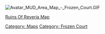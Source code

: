 ![](Avatar_MUD_Area_Map_-_Frozen_Court.GIF "Avatar_MUD_Area_Map_-_Frozen_Court.GIF")

[Ruins Of Reveria Map](Ruins_Of_Reveria_Map "wikilink")  

[Category: Maps](Category:_Maps "wikilink") [Category: Frozen
Court](Category:_Frozen_Court "wikilink")

